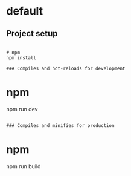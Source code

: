 # default

## Project setup

```

# npm
npm install

### Compiles and hot-reloads for development

```
# npm
npm run dev

```

### Compiles and minifies for production

```

# npm
npm run build

```
